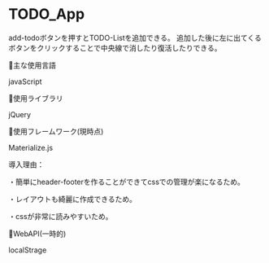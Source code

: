# TODO_App

add-todoボタンを押すとTODO-Listを追加できる。
追加した後に左に出てくるボタンをクリックすることで中央線で消したり復活したりできる。

🔘主な使用言語

javaScript

🔘使用ライブラリ

jQuery

🔘使用フレームワーク(現時点)

Materialize.js 

導入理由：

・簡単にheader-footerを作ることができてcssでの管理が楽になるため。

・レイアウトも綺麗に作成できるため。

・cssが非常に読みやすいため。

🔘WebAPI(一時的)

localStrage


